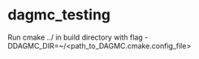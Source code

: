 # dagmc_testing

Run cmake ../ in build directory with flag -DDAGMC_DIR=~/<path_to_DAGMC.cmake.config_file> 
